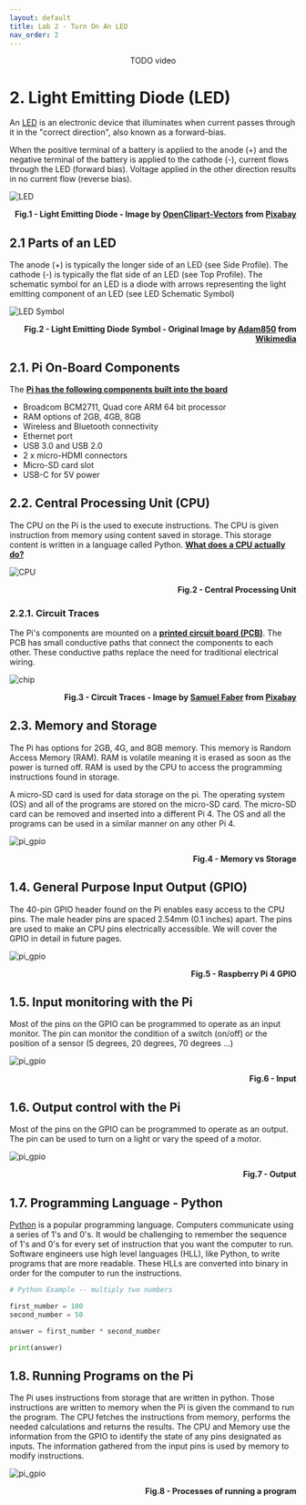 ```yaml
---
layout: default
title: Lab 2 - Turn On An LED
nav_order: 2
---
```

<p align="center">
TODO video
</p>

# 2. Light Emitting Diode (LED)

An [LED](https://learn.adafruit.com/all-about-leds/what-are-leds-used-for) is an electronic device that illuminates when current passes through it in the "correct direction", also known as a forward-bias. 

When the positive terminal of a battery is applied to the anode (+) and the negative terminal of the battery is applied to the cathode (-), current flows through the LED (forward bias). Voltage applied in the other direction results in no current flow (reverse bias). 

![LED](assets/img/LED-side.jpg)



<p align=right>
<b>Fig.1 - Light Emitting Diode - Image by 
<a href="https://pixabay.com/users/openclipart-vectors-30363/?utm_source=link-attribution&amp;utm_medium=referral&amp;utm_campaign=image&amp;utm_content=2023979">
OpenClipart-Vectors</a> 
from 
<a href="https://pixabay.com/?utm_source=link-attribution&amp;utm_medium=referral&amp;utm_campaign=image&amp;utm_content=2023979">
Pixabay
</a></b></p>

## 2.1 Parts of an LED

The anode (+) is typically the longer side of an LED (see Side Profile). The cathode (-) is typically the flat side of an LED (see Top Profile). The schematic symbol for an LED is a diode with arrows representing the light emitting component of an LED (see LED Schematic Symbol)


![LED Symbol](assets\img\LEDx3.jpg)


<p align=right><b>Fig.2 - Light Emitting Diode Symbol - Original Image by <a href="https://upload.wikimedia.org/wikipedia/commons/5/52/%2B-_of_LED_2.svg">Adam850</a> from <a href="https://commons.wikimedia.org/wiki/File:%2B-_of_LED_2.svg">Wikimedia</a></b></p>


## 2.1. Pi On-Board Components

The **[Pi has the following components built into the board](https://www.raspberrypi.com/products/raspberry-pi-4-model-b/specifications/)**
- Broadcom BCM2711, Quad core ARM 64 bit processor
- RAM options of 2GB, 4GB, 8GB
- Wireless and Bluetooth connectivity
- Ethernet port
- USB 3.0 and USB 2.0
- 2 x micro-HDMI connectors
- Micro-SD card slot
- USB-C for 5V power

## 2.2. Central Processing Unit (CPU)

The CPU on the Pi is the used to execute instructions. The CPU is given instruction from memory using content saved in storage. This storage content is written in a language called Python.  **[What does a CPU actually do?](https://www.digitaltrends.com/computing/what-is-a-cpu/)**

![CPU](assets\img\cpu.jpg)
<p align=right><b>Fig.2 - Central Processing Unit</b></p>

### 2.2.1. Circuit Traces

The Pi's components are mounted on a **[printed circuit board (PCB)](https://www.youtube.com/watch?v=H9pGbLJknDk)**. The PCB has small conductive paths that connect the components to each other. These conductive paths replace the need for traditional electrical wiring.

![chip](assets\img\chip-6074903.jpg)
<p align=right><b>Fig.3 - Circuit Traces - Image by <a href="https://pixabay.com/users/fabersam-98886/?utm_source=link-attribution&amp;utm_medium=referral&amp;utm_campaign=image&amp;utm_content=6074903">Samuel Faber</a> from <a href="https://pixabay.com/?utm_source=link-attribution&amp;utm_medium=referral&amp;utm_campaign=image&amp;utm_content=6074903">Pixabay</a></b></p>


## 2.3. Memory and Storage

The Pi has options for 2GB, 4G, and 8GB memory. This memory is Random Access Memory (RAM). RAM is volatile meaning it is erased as soon as the power is turned off. RAM is used by the CPU to access the programming instructions found in storage.

A micro-SD card is used for data storage on the pi. The operating system (OS) and all of the programs are stored on the micro-SD card. The micro-SD card can be removed and inserted into a different Pi 4. The OS and all the programs can be used in a similar manner on any other Pi 4.

![pi_gpio](assets\img\StorageMemory.jpg)
<p align=right><b>Fig.4 - Memory vs Storage</b></p>



## 1.4. General Purpose Input Output (GPIO)

The 40-pin GPIO header found on the Pi enables easy access to the CPU pins. The male header pins are spaced 2.54mm (0.1 inches) apart. The pins are used to make an CPU pins electrically accessible. We will cover the GPIO in detail in future pages.

![pi_gpio](assets\img\piGPIO.jpg)
<p align=right><b>Fig.5 - Raspberry Pi 4 GPIO</b></p>

## 1.5. Input monitoring with the Pi

Most of the pins on the GPIO can be programmed to operate as an input monitor. The pin can monitor the condition of a switch (on/off) or the position of a sensor (5 degrees, 20 degrees, 70 degrees ...) 

![pi_gpio](assets\img\pi_input.png)
<p align=right><b>Fig.6 - Input</b></p>

## 1.6. Output control with the Pi

Most of the pins on the GPIO can be programmed to operate as an output. The pin can be used to turn on a light or vary the speed of a motor.

![pi_gpio](assets\img\output.jpg)
<p align=right><b>Fig.7 - Output</b></p>



## 1.7. Programming Language - Python

[Python](https://www.python.org/) is a popular programming language. Computers communicate using a series of 1's and 0's. It would be challenging to remember the sequence of 1's and 0's for every set of instruction that you want the computer to run. Software engineers use high level languages (HLL), like Python, to write programs that are more readable. These HLLs are converted into binary in order for the computer to run the instructions.

```python
# Python Example -- multiply two numbers

first_number = 100
second_number = 50

answer = first_number * second_number

print(answer)

```

## 1.8. Running Programs on the Pi

The Pi uses instructions from storage that are written in python. Those instructions are written to memory when the Pi is given the command to run the program. The CPU fetches the instructions from memory, performs the needed calculations and returns the results. The CPU and Memory use the information from the GPIO to identify the state of any pins designated as inputs. The information gathered from the input pins is used by memory to modify instructions. 

![pi_gpio](assets\img\ComputerProcessor.jpg)
<p align=right><b>Fig.8 - Processes of running a program</b></p>

